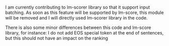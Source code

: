 I am currently contributing to lm-scorer library so that it support input batching.
As soon as this feature will be supported by lm-score, this module will be removed and I will directly used
lm-scorer library in the code.

There is also some minor differences between this code and lm-score library, for instance:
I do not add EOS special token at the end of sentences, but this should not have an impact on the ranking